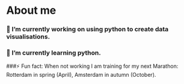# About me

### 🔭 I’m currently working on using python to create data visualisations.
### 🌱 I’m currently learning python.
###⚡ Fun fact: When not working I am training for my next Marathon: Rotterdam in spring (April), Amsterdam in autumn (October).
<!--
